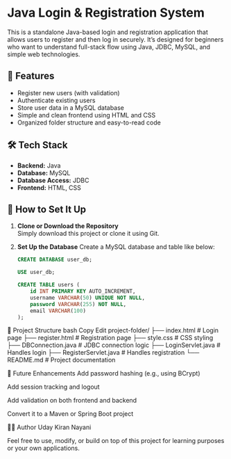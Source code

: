 # Java Login & Registration System

This is a standalone Java-based login and registration application that allows users to register and then log in securely. It’s designed for beginners who want to understand full-stack flow using Java, JDBC, MySQL, and simple web technologies.

## 🔧 Features

- Register new users (with validation)
- Authenticate existing users
- Store user data in a MySQL database
- Simple and clean frontend using HTML and CSS
- Organized folder structure and easy-to-read code

## 🛠️ Tech Stack

- **Backend:** Java
- **Database:** MySQL
- **Database Access:** JDBC
- **Frontend:** HTML, CSS

## 💾 How to Set It Up

1. **Clone or Download the Repository**  
   Simply download this project or clone it using Git.

2. **Set Up the Database**
   Create a MySQL database and table like below:
   ```sql
   CREATE DATABASE user_db;

   USE user_db;

   CREATE TABLE users (
       id INT PRIMARY KEY AUTO_INCREMENT,
       username VARCHAR(50) UNIQUE NOT NULL,
       password VARCHAR(255) NOT NULL,
       email VARCHAR(100)
   );
📁 Project Structure
bash
Copy
Edit
project-folder/
├── index.html         # Login page
├── register.html      # Registration page
├── style.css          # CSS styling
├── DBConnection.java  # JDBC connection logic
├── LoginServlet.java  # Handles login
├── RegisterServlet.java # Handles registration
└── README.md          # Project documentation

🚀 Future Enhancements
Add password hashing (e.g., using BCrypt)

Add session tracking and logout

Add validation on both frontend and backend

Convert it to a Maven or Spring Boot project

👨‍💻 Author
Uday Kiran Nayani

Feel free to use, modify, or build on top of this project for learning purposes or your own applications.


